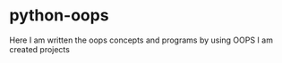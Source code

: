 # python-oops
Here I am written the oops concepts and programs 
by using OOPS I am created projects
